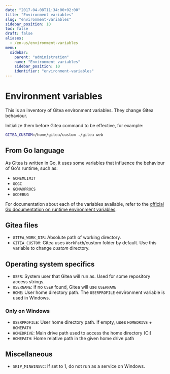 ```yaml
---
date: "2017-04-08T11:34:00+02:00"
title: "Environment variables"
slug: "environment-variables"
sidebar_position: 10
toc: false
draft: false
aliases:
  - /en-us/environment-variables
menu:
  sidebar:
    parent: "administration"
    name: "Environment variables"
    sidebar_position: 10
    identifier: "environment-variables"
---
```


# Environment variables

This is an inventory of Gitea environment variables. They change Gitea behaviour.

Initialize them before Gitea command to be effective, for example:

```sh
GITEA_CUSTOM=/home/gitea/custom ./gitea web
```

## From Go language

As Gitea is written in Go, it uses some variables that influence the behaviour of Go's runtime, such as:

- `GOMEMLIMIT`
- `GOGC`
- `GOMAXPROCS`
- `GODEBUG`

For documentation about each of the variables available, refer to the
[official Go documentation on runtime environment variables](https://pkg.go.dev/runtime#hdr-Environment_Variables).

## Gitea files

- `GITEA_WORK_DIR`: Absolute path of working directory.
- `GITEA_CUSTOM`: Gitea uses `WorkPath`/custom folder by default. Use this variable to change _custom_ directory.

## Operating system specifics

- `USER`: System user that Gitea will run as. Used for some repository access strings.
- `USERNAME`: if no `USER` found, Gitea will use `USERNAME`
- `HOME`: User home directory path. The `USERPROFILE` environment variable is used in Windows.

### Only on Windows

- `USERPROFILE`: User home directory path. If empty, uses `HOMEDRIVE` + `HOMEPATH`
- `HOMEDRIVE`: Main drive path used to access the home directory (C:)
- `HOMEPATH`: Home relative path in the given home drive path

## Miscellaneous

- `SKIP_MINWINSVC`: If set to 1, do not run as a service on Windows.
